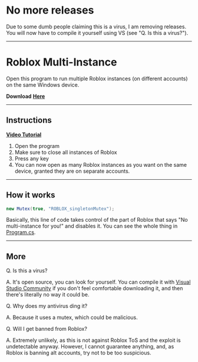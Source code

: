 # No more releases
Due to some dumb people claiming this is a virus, I am removing releases. You will now have to compile it yourself using VS (see "Q. Is this a virus?").
***
# Roblox Multi-Instance
Open this program to run multiple Roblox instances (on different accounts) on the same Windows device.


**Download** [**Here**](https://github.com/MiningTcup/Roblox-Multi-Instance/releases/tag/v1.0)

***

Instructions
---
[**Video Tutorial**](https://youtu.be/052rSExTrZY)
1. Open the program
2. Make sure to close all instances of Roblox
3. Press any key
4. You can now open as many Roblox instances as you want on the same device, granted they are on separate accounts.

***

How it works
---
```c#
new Mutex(true, "ROBLOX_singletonMutex");
```
Basically, this line of code takes control of the part of Roblox that says "No multi-instance for you!" and disables it.
You can see the whole thing in [Program.cs](https://github.com/MiningTcup/Roblox-Multi-Instance/blob/main/Program.cs).

***

More
---
Q. Is this a virus?


A. It's open source, you can look for yourself. You can compile it with [Visual Studio Community](https://visualstudio.microsoft.com/downloads/) if you don't feel comfortable downloading it, and then there's literally no way it could be.


Q. Why does my antivirus ding it?


A. Because it uses a mutex, which could be malicious.


Q. Will I get banned from Roblox?


A. Extremely unlikely, as this is not against Roblox ToS and the exploit is undetectable anyway. However, I cannot guarantee anything, and, as Roblox is banning alt accounts, try not to be too suspicious.
